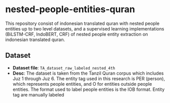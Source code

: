 # nested-people-entities-quran
This repository consist of indonesian translated quran with nested people entities up to two level datasets, and a supervised learning implementations (BiLSTM-CRF, IndoBERT, CRF) of nested people entity extraction on indonesian translated quran.

## Dataset
* **Dataset file**: ```TA_dataset_raw_labeled_nested_4th```
* **Desc**: The dataset is taken from the Tanzil Quran corpus which includes Juz 1 through Juz 6. 
      The entity tag used in this research is PER (person), which represents people entities, 
      and O for entities outside people entities. The format used to label people entities is the IOB format.
      Entity tag are manually labeled
